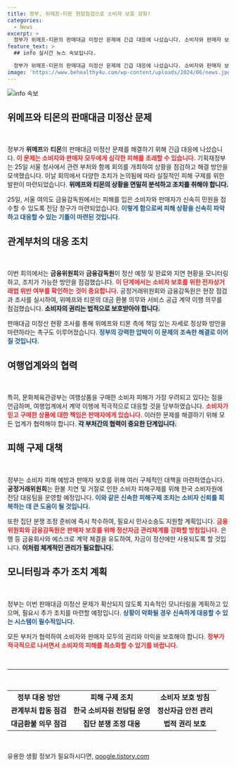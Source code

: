 ```yaml
---
title: 정부, 위메프·티몬 현장점검으로 소비자 보호 강화!
categories:
  - News
excerpt: >
  정부가 위메프·티몬의 판매대금 미정산 문제에 긴급 대응에 나섰습니다. 소비자와 판매자 보호를 위한 전담창구가 마련되며, 빠른 피해 구제를 위한 조치가 진행됩니다. 이 상황의 향방이 궁금하신가요? 클릭해서 자세한 내용을 확인하세요!
feature_text: >
  ## info 실시간 뉴스 속보입니다.

  정부가 위메프·티몬의 판매대금 미정산 문제에 긴급 대응에 나섰습니다. 소비자와 판매자 보호를 위한 전담창구가 마련되며, 빠른 피해 구제를 위한 조치가 진행됩니다. 이 상황의 향방이 궁금하신가요? 클릭해서 자세한 내용을 확인하세요!
image: 'https://www.behealthy4u.com/wp-content/uploads/2024/06/news.jpg'
---
```


<p><img src="https://www.behealthy4u.com/wp-content/uploads/2024/06/news.jpg" alt="info 속보" /></p>

<h2 data-ke-size="size26">위메프와 티몬의 판매대금 미정산 문제</h2>

<p data-ke-size="size16">&nbsp;</p>

<p>정부가 <b>위메프</b>와 <b>티몬</b>의 판매대금 미정산 문제를 해결하기 위해 긴급 대응에 나섰습니다. <b><span style="color: #ee2323;">이 문제는 소비자와 판매자 모두에게 심각한 피해를 초래할 수 있습니다.</span></b> 기획재정부는 25일 서울 청사에서 관련 부처와 함께 회의를 개최하여 상황을 점검하고 해결 방안을 모색했습니다. 이날 회의에서 다양한 조치가 논의됨에 따라 실질적인 피해 구제를 위한 발판이 마련되었습니다. <b><span style="background-color: #21538527;">위메프와 티몬의 상황을 면밀히 분석하고 조치를 취해야 합니다.</span></b> </p>

<p>25일, 서울 여의도 금융감독원에서는 피해를 입은 소비자와 판매자가 신속히 민원을 접수할 수 있도록 전담 창구가 마련되었습니다. <b><span style="color: #1a5490;">이렇게 함으로써 피해 상황을 신속히 파악하고 대응할 수 있는 기틀이 마련된 것입니다.</span></b></p>

<h2 data-ke-size="size26">관계부처의 대응 조치</h2>

<p data-ke-size="size16">&nbsp;</p>

<p>이번 회의에서는 <b>금융위원회</b>와 <b>금융감독원</b>이 정산 예정 및 완료와 지연 현황을 모니터링하고, 조치가 가능한 방안을 점검했습니다. <b><span style="color: #ee2323;">이 단계에서는 소비자 보호를 위한 전자상거래법 위반 여부를 확인하는 것이 중요합니다.</span></b> 공정거래위원회와 금융감독원은 현장 점검과 조사를 실시하여, 위메프와 티몬의 대금 환불 의무와 서비스 공급 계약 이행 의무를 점검했습니다. <b><span style="background-color: #21538527;">소비자의 권리는 법적으로 보호받아야 합니다.</span></b></p>

<p>판매대금 미정산 현황 조사를 통해 위메프와 티몬 측에 책임 있는 자세로 정상화 방안을 마련하라는 촉구도 이루어졌습니다. <b><span style="color: #1a5490;">정부의 강력한 압박이 이 문제의 조속한 해결로 이어질 것입니다.</span></b></p>

<h2 data-ke-size="size26">여행업계와의 협력</h2>

<p data-ke-size="size16">&nbsp;</p>

<p>특히, 문화체육관광부는 여행상품을 구매한 소비자 피해가 가장 우려되고 있다는 점을 언급하며, 여행업계에서 계약 이행에 적극적으로 대응할 것을 당부하였습니다. <b><span style="color: #ee2323;">소비자가 믿고 구매한 상품에 대한 책임은 판매자에게 있습니다.</span></b> 이러한 문제를 해결하기 위해 모든 업계가 협력해야 합니다. <b><span style="background-color: #21538527;">각 부처간의 협력이 중요한 단계입니다.</span></b></p>

<h2 data-ke-size="size26">피해 구제 대책</h2>

<p data-ke-size="size16">&nbsp;</p>

<p>정부는 소비자 피해 예방과 판매자 보호를 위해 여러 구체적인 대책을 마련하였습니다. <b>공정거래위원회</b>는 환불 지연 및 거절로 인한 소비자 피해구제를 위해 한국 소비자원에 전담 대응팀을 운영할 예정입니다. <b><span style="color: #1a5490;">이와 같은 신속한 피해구제 조치는 소비자 신뢰를 회복하는 데 큰 도움이 될 것입니다.</span></b> </p>

<p>또한 집단 분쟁 조정 준비에 즉시 착수하여, 필요시 민사소송도 지원할 계획입니다. <b><span style="color: #ee2323;">금융위원회와 금융감독원은 판매자 보호를 위해 정산자금 관리체계를 강화할 방침입니다.</span></b> 은행 등 금융회사와 에스크로 계약 체결을 유도하여, 자금이 정산에만 사용되도록 할 것입니다. <b><span style="background-color: #21538527;">이처럼 체계적인 관리가 필요합니다.</span></b></p>

<h2 data-ke-size="size26">모니터링과 추가 조치 계획</h2>

<p data-ke-size="size16">&nbsp;</p>

<p>정부는 이번 판매대금 미정산 문제가 확산되지 않도록 지속적인 모니터링을 계획하고 있으며, 필요시 추가 조치를 마련할 예정입니다. <b><span style="color: #1a5490;">상황이 악화될 경우 신속하게 대응할 수 있는 시스템이 필수적입니다.</span></b> </p>

<p>모든 부처가 협력하여 소비자와 판매자 모두의 권리와 이익을 보호해야 합니다. <b><span style="color: #ee2323;">정부가 적극적으로 나서면서 소비자의 피해를 최소화할 수 있기를 바랍니다.</span></b></p>

<p data-ke-size="size16">&nbsp;</p>

<hr>

<p data-ke-size="size16">&nbsp;</p>

<table style="width: 100%; border-collapse: collapse;">
  <tbody>
    <tr>
      <td style="text-align: center; height: 17px;"><b>정부 대응 방안</b></td>
      <td style="text-align: center; height: 17px;"><b>피해 구제 조치</b></td>
      <td style="text-align: center; height: 17px;"><b>소비자 보호 방침</b></td>
    </tr>
    <tr>
      <td style="text-align: center; height: 17px;"><b>관계부처 합동 점검</b></td>
      <td style="text-align: center; height: 17px;"><b>한국 소비자원 전담팀 운영</b></td>
      <td style="text-align: center; height: 17px;"><b>정산자금 안전 관리</b></td>
    </tr>
    <tr>
      <td style="text-align: center; height: 17px;"><b>대금환불 의무 점검</b></td>
      <td style="text-align: center; height: 17px;"><b>집단 분쟁 조정 대응</b></td>
      <td style="text-align: center; height: 17px;"><b>법적 권리 보호</b></td>
    </tr>
  </tbody>
</table>

<p data-ke-size="size16">&nbsp;</p>
유용한 생활 정보가 필요하시다면, <a href="https://qoogle.tistory.com" rel="dofollow">qoogle.tistory.com</a>


